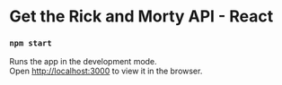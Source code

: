 # Get the Rick and Morty API - React

### `npm start`

Runs the app in the development mode.<br />
Open [http://localhost:3000](http://localhost:3000) to view it in the browser.

